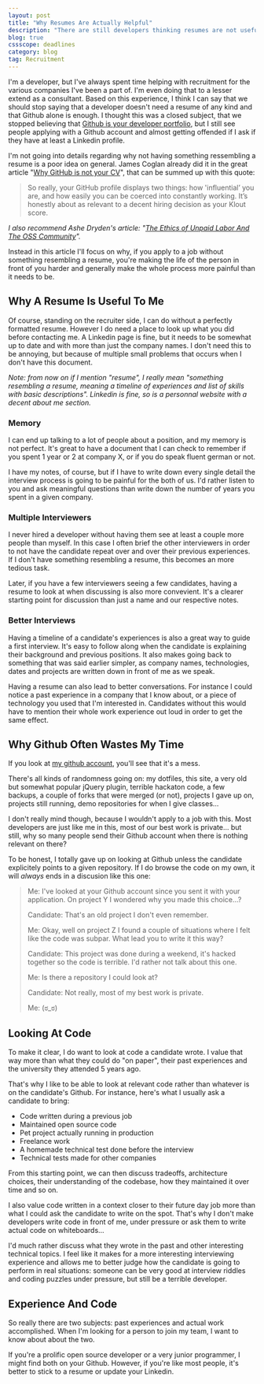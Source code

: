 ```yaml
---
layout: post
title: "Why Resumes Are Actually Helpful"
description: "There are still developers thinking resumes are not useful, when really they can help simplifying the recruitment process and be generally very helpful for all parties involved."
blog: true  
cssscope: deadlines
category: blog
tag: Recruitment
---
```


I'm a developer, but I've always spent time helping with recruitment for the various companies I've been a part of. I'm even doing that to a lesser extend as a consultant. Based on this experience, I think I can say that we should stop saying that a developer doesn't need a resume of any kind and that Github alone is enough. I thought this was a closed subject, that we stopped believing that [Github is your developer portfolio][1], but I still see people applying with a Github account and almost getting offended if I ask if they have at least a Linkedin profile.

I'm not going into details regarding why not having something ressembling a resume is a poor idea on general. James Coglan already did it in the great article "[Why GitHub is not your CV][2]", that can be summed up with this quote:

> So really, your GitHub profile displays two things: how 'influential’ you are, and how easily you can be coerced into constantly working. It’s honestly about as relevant to a decent hiring decision as your Klout score.

_I also recommend Ashe Dryden's article: "[The Ethics of Unpaid Labor And The OSS Community][3]"._

Instead in this article I'll focus on why, if you apply to a job without something resembling a resume, you're making the life of the person in front of you harder and generally make the whole process more painful than it needs to be.


## Why A Resume Is Useful To Me

Of course, standing on the recruiter side, I can do without a perfectly formatted resume. However I do need a place to look up what you did before contacting me. A Linkedin page is fine, but it needs to be somewhat up to date and with more than just the company names. I don't need this to be annoying, but because of multiple small problems that occurs when I don't have this document.

_Note: from now on if I mention "resume", I really mean "something resembling a resume, meaning a timeline of experiences and list of skills with basic descriptions". Linkedin is fine, so is a personnal website with a decent about me section._

### Memory

I can end up talking to a lot of people about a position, and my memory is not perfect. It's great to have a document that I can check to remember if you spent 1 year or 2 at company X, or if you do speak fluent german or not.

I have my notes, of course, but if I have to write down every single detail the interview process is going to be painful for the both of us. I'd rather listen to you and ask meaningful questions than write down the number of years you spent in a given company.

### Multiple Interviewers

I never hired a developer without having them see at least a couple more people than myself. In this case I often brief the other interviewers in order to not have the candidate repeat over and over their previous experiences. If I don't have something resembling a resume, this becomes an more tedious task.

Later, if you have a few interviewers seeing a few candidates, having a resume to look at when discussing is also more convevient. It's a clearer starting point for discussion than just a name and our respective notes.

### Better Interviews

Having a timeline of a candidate's experiences is also a great way to guide a first interview. It's easy to follow along when the candidate is explaining their background and previous positions. It also makes going back to something that was said earlier simpler, as company names, technologies, dates and projects are written down in front of me as we speak.

Having a resume can also lead to better conversations. For instance I could notice a past experience in a company that I know about, or a piece of technology you used that I'm interested in. Candidates without this would have to mention their whole work experience out loud in order to get the same effect.

## Why Github Often Wastes My Time

If you look at [my github account][4], you'll see that it's a mess.

There's all kinds of randomness going on: my dotfiles, this site, a very old but somewhat popular jQuery plugin, terrible hackaton code, a few backups, a couple of forks that were merged (or not), projects I gave up on, projects still running, demo repositories for when I give classes... 

I don't really mind though, because I wouldn't apply to a job with this. Most developers are just like me in this, most of our best work is private... but still, why so many people send their Github account when there is nothing relevant on there?

To be honest, I totally gave up on looking at Github unless the candidate explicitely points to a given repository. If I do browse the code on my own, it will _always_ ends in a discusion like this one:

> <span class='dpm'>Me</span>: I've looked at your Github account since you sent it with your application. On project Y I wondered why you made this choice...?
> 
>  <span class='ddev'>Candidate</span>: That's an old project I don't even remember.
> 
>  <span class='dpm'>Me</span>:  Okay, well on project Z I found a couple of situations where I felt like the code was subpar. What lead you to write it this way?
> 
> <span class='ddev'>Candidate</span>: This project was done during a weekend, it's hacked together so the code is terrible. I'd rather not talk about this one.
> 
>  <span class='dpm'>Me</span>: Is there a repository I could look at?
> 
> <span class='ddev'>Candidate</span>: Not really, most of my best work is private.
> 
>  <span class='dpm'>Me</span>:  (ಠ\_ಠ)

## Looking At Code

To make it clear, I do want to look at code a candidate wrote. I value that way more than what they could do "on paper", their past experiences and the university they attended 5 years ago.

That's why I like to be able to look at relevant code rather than whatever is on the candidate's Github. For instance, here's what I usually ask a candidate to bring:

- Code written during a previous job
- Maintained open source code
- Pet project actually running in production
- Freelance work
- A homemade technical test done before the interview
- Technical tests made for other companies

From this starting point, we can then discuss tradeoffs, architecture choices, their understanding of the codebase, how they maintained it over time and so on.

I also value code written in a context closer to their future day job more than what I could ask the candidate to write on the spot. That's why I don't make developers write code in front of me, under pressure or ask them to write actual code on whiteboards...

I'd much rather discuss what they wrote in the past and other interesting technical topics. I feel like it makes for a more interesting interviewing experience and allows me to better judge how the candidate is going to perform in real situations:  someone can be very good at interview riddles and coding puzzles under pressure, but still be a terrible developer.

## Experience And Code

So really there are two subjects: past experiences and actual work accomplished. When I'm looking for a person to join my team, I want to know about about the two.

If you're a prolific open source developer or a very junior programmer, I might find both on your Github. However, if you're like most people, it's better to stick to a resume or update your Linkedin.

[1]:	http://anti-pattern.com/github-is-your-resume-now
[2]:	https://blog.jcoglan.com/2013/11/15/why-github-is-not-your-cv/
[3]:	https://www.ashedryden.com/blog/the-ethics-of-unpaid-labor-and-the-oss-community
[4]:	https://github.com/marcgg?tab=repositories